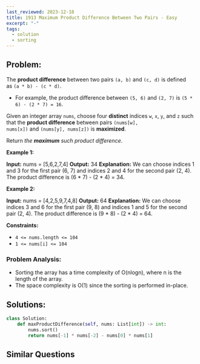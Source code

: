 ```yaml
---
last_reviewed: 2023-12-18
title: 1913 Maximum Product Difference Between Two Pairs - Easy
excerpt: "-"
tags:
  - solution
  - sorting
---
```

## Problem:
The **product difference** between two pairs `(a, b)` and `(c, d)` is defined as `(a * b) - (c * d)`.

- For example, the product difference between `(5, 6)` and `(2, 7)` is `(5 * 6) - (2 * 7) = 16`.

Given an integer array `nums`, choose four **distinct** indices `w`, `x`, `y`, and `z` such that the **product difference** between pairs `(nums[w], nums[x])` and `(nums[y], nums[z])` is **maximized**.

Return _the **maximum** such product difference_.

**Example 1:**

**Input:** nums = [5,6,2,7,4]
**Output:** 34
**Explanation:** We can choose indices 1 and 3 for the first pair (6, 7) and indices 2 and 4 for the second pair (2, 4).
The product difference is (6 * 7) - (2 * 4) = 34.

**Example 2:**

**Input:** nums = [4,2,5,9,7,4,8]
**Output:** 64
**Explanation:** We can choose indices 3 and 6 for the first pair (9, 8) and indices 1 and 5 for the second pair (2, 4).
The product difference is (9 * 8) - (2 * 4) = 64.

**Constraints:**

- `4 <= nums.length <= 104`
- `1 <= nums[i] <= 104`

### Problem Analysis:
- Sorting the array has a time complexity of O(nlogn), where n is the length of the array.
- The space complexity is O(1) since the sorting is performed in-place.

## Solutions:

```python
class Solution:
    def maxProductDifference(self, nums: List[int]) -> int:
        nums.sort()
        return nums[-1] * nums[-2] - nums[0] * nums[1]
```

## Similar Questions